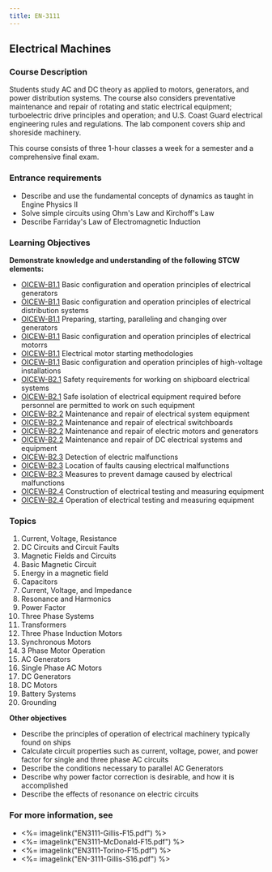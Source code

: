 ```yaml
---
title: EN-3111
---
```


## Electrical Machines 

### Course Description

Students study AC and DC theory as applied to motors, generators, and power distribution systems. The course also considers preventative maintenance and repair of rotating and static electrical equipment; turboelectric drive principles and operation; and U.S. Coast Guard electrical engineering rules and regulations. The lab component covers ship and shoreside machinery.

This course consists of three 1-hour classes a week for a semester and a comprehensive final exam.

### Entrance requirements

* Describe and use the fundamental concepts of dynamics as taught in Engine Physics II
* Solve simple circuits using Ohm's Law and Kirchoff's Law
* Describe Farriday's Law of Electromagnetic Induction


### Learning Objectives

**Demonstrate knowledge and understanding of the following STCW elements:**

* [OICEW-B1.1](31#OICEW-B1\.1) Basic configuration and operation principles of electrical generators
* [OICEW-B1.1](31#OICEW-B1\.1) Basic configuration and operation principles of electrical distribution systems
* [OICEW-B1.1](31#OICEW-B1\.1) Preparing, starting, paralleling and changing over generators
* [OICEW-B1.1](31#OICEW-B1\.1) Basic configuration and operation principles of electrical motorrs
* [OICEW-B1.1](31#OICEW-B1\.1) Electrical motor starting methodologies
* [OICEW-B1.1](31#OICEW-B1\.1) Basic configuration and operation principles of high-voltage installations
* [OICEW-B2.1](31#OICEW-B2\.1) Safety requirements for working on shipboard electrical systems
* [OICEW-B2.1](31#OICEW-B2\.1) Safe isolation of electrical equipment required before personnel are permitted to work on such equipment
* [OICEW-B2.2](31#OICEW-B2\.2) Maintenance and repair of electrical system equipment
* [OICEW-B2.2](31#OICEW-B2\.2) Maintenance and repair of electrical switchboards
* [OICEW-B2.2](31#OICEW-B2\.2) Maintenance and repair of electric motors and generators
* [OICEW-B2.2](31#OICEW-B2\.2) Maintenance and repair of DC electrical systems and equipment
* [OICEW-B2.3](31#OICEW-B2\.3) Detection of electric malfunctions
* [OICEW-B2.3](31#OICEW-B2\.3) Location of faults causing electrical malfunctions
* [OICEW-B2.3](31#OICEW-B2\.3) Measures to prevent damage caused by electrical malfunctions
* [OICEW-B2.4](31#OICEW-B2\.4) Construction of electrical testing and measuring equipment
* [OICEW-B2.4](31#OICEW-B2\.4) Operation of electrical testing and measuring equipment


### Topics

1. Current, Voltage, Resistance
2. DC Circuits and Circuit Faults
3. Magnetic Fields and Circuits
4. Basic Magnetic Circuit
5. Energy in a magnetic field
6. Capacitors
7. Current, Voltage, and Impedance
8. Resonance and Harmonics
9. Power Factor
10. Three Phase Systems
11. Transformers
12. Three Phase Induction Motors
13. Synchronous Motors
14. 3 Phase Motor Operation
15. AC Generators
16. Single Phase AC Motors
17. DC Generators
18. DC Motors
19. Battery Systems
20. Grounding



**Other objectives**


* Describe the principles of operation of electrical machinery typically found on ships
* Calculate circuit properties such as current, voltage, power, and power factor for single and three phase AC circuits
* Describe the conditions necessary to parallel AC Generators
* Describe why power factor correction is desirable, and how it is accomplished
* Describe the effects of resonance on electric circuits


### For more information, see 

* <%= imagelink("EN3111-Gillis-F15.pdf") %> 
* <%= imagelink("EN3111-McDonald-F15.pdf") %> 
* <%= imagelink("EN3111-Torino-F15.pdf") %> 
* <%= imagelink("EN-3111-Gillis-S16.pdf") %> 




